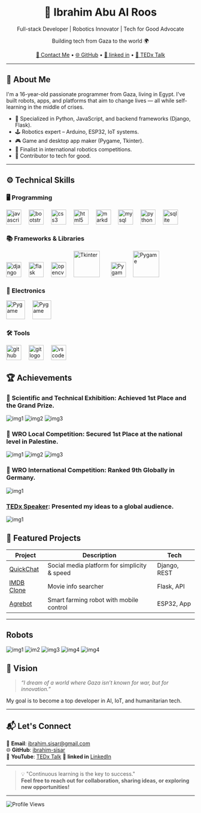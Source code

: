 <h1 align="center">🚀 Ibrahim Abu Al Roos</h1>
<p align="center">Full-stack Developer | Robotics Innovator | Tech for Good Advocate</p>
<p align="center">Building tech from Gaza to the world 🌍</p>
<p align="center">
  <a href="mailto:ibrahim.sisar@gmail.com">📧 Contact Me</a> • 
  <a href="https://github.com/ibrahim-sisar">🌐 GitHub</a> • 
  <a href="https://www.linkedin.com/in/ibrahim-sisar">🔗 linked in</a> • 
  <a href="https://www.youtube.com/watch?v=hQ-MoyboAKo">🎤 TEDx Talk</a>
</p>

---

## 🚀 About Me

I'm a 16-year-old passionate programmer from Gaza, living in Egypt. I've built robots, apps, and platforms that aim to change lives — all while self-learning in the middle of crises.

- 🧠 Specialized in Python, JavaScript, and backend frameworks (Django, Flask).
- 🕹️ Robotics expert – Arduino, ESP32, IoT systems.
- 🎮 Game and desktop app maker (Pygame, Tkinter).
- 🎯 Finalist in international robotics competitions.
- 🧰 Contributor to tech for good.

---
## ⚙️ Technical Skills

### 🖥️ Programming
<div>
  <div align="left">
  <img src="https://cdn.jsdelivr.net/gh/devicons/devicon/icons/javascript/javascript-original.svg" height="40" alt="javascript logo"  />
  <img width="12" />
  <img src="https://cdn.jsdelivr.net/gh/devicons/devicon/icons/bootstrap/bootstrap-original.svg" height="40" alt="bootstrap logo"  />
  <img width="12" />
  <img src="https://cdn.jsdelivr.net/gh/devicons/devicon/icons/css3/css3-original.svg" height="40" alt="css3 logo"  />
  <img width="12" />
  <img src="https://cdn.jsdelivr.net/gh/devicons/devicon/icons/html5/html5-original.svg" height="40" alt="html5 logo"  />
  <img width="12" />
  <img src="https://cdn.jsdelivr.net/gh/devicons/devicon/icons/markdown/markdown-original.svg" height="40" alt="markdown logo"  />
  <img width="12" />
  <img src="https://cdn.jsdelivr.net/gh/devicons/devicon/icons/mysql/mysql-original.svg" height="40" alt="mysql logo"  />
  <img width="12" />
  <img src="https://cdn.jsdelivr.net/gh/devicons/devicon/icons/python/python-original.svg" height="40" alt="python logo"  />
  <img width="12" />
  <img src="https://cdn.jsdelivr.net/gh/devicons/devicon/icons/sqlite/sqlite-original.svg" height="40" alt="sqlite logo"  />
  <img width="12" />
</div>


### 📚 Frameworks & Libraries
<div>
  <img src="https://cdn.jsdelivr.net/gh/devicons/devicon/icons/django/django-plain.svg" height="40" alt="django logo"  />
  <img width="12" />
  <img src="https://cdn.jsdelivr.net/gh/devicons/devicon/icons/flask/flask-original.svg" height="40" alt="flask logo"  />
  <img width="12" />
  <img src="https://cdn.jsdelivr.net/gh/devicons/devicon/icons/opencv/opencv-original.svg" height="40" alt="opencv logo"  />
  <img width="12" />
  <img src="https://miro.medium.com/v2/resize:fit:1400/format:webp/1*wEAtpMCNxjcW_9VZyGafdg.png" height="70" alt="Tkinter">
  <img width="22" />
  <img src="https://upload.wikimedia.org/wikipedia/commons/b/be/Pygame_logo.svg" height="40" alt="Pygame">
  <img width="12" />
  <img src="https://storage.caktusgroup.com/media/blog-images/drf-logo2.png" height="70" alt="Pygame">
  <img width="12" />
</div>

### 🔧 Electronics
<div>
  <img src="https://cdn.jsdelivr.net/gh/devicons/devicon/icons/arduino/arduino-original.svg" height="50" alt="Pygame">
  <img width="12" />
  <img src="https://upload.wikimedia.org/wikipedia/commons/2/22/Logo_von_Espressif.png" height="50" alt="Pygame">
  <img width="12" />
</div>

### 🛠 Tools
<div>
  <img src="https://cdn.jsdelivr.net/gh/devicons/devicon/icons/github/github-original.svg" height="40" alt="github logo"  />
  <img width="12" />
  <img src="https://cdn.jsdelivr.net/gh/devicons/devicon/icons/git/git-original.svg" height="40" alt="git logo"  />
  <img width="12" />
  <img src="https://cdn.jsdelivr.net/gh/devicons/devicon/icons/vscode/vscode-original.svg" height="40" alt="vscode logo"  />
  <img width="12" />
</div>

## 🏆 Achievements 

<!-- <img src="img1.jpg"> -->
### 🥇 **Scientific and Technical Exhibition**: Achieved **1st Place** and the Grand Prize.
![img1](image6_resized_255x255.jpg)
![img2](image9_resized_255x255.JPG)
![img3](image10_resized_255x255.JPG)
<!-- [img4](image11_resized_255x255.jpg) -->
### 🥇 **WRO Local Competition**: Secured **1st Place** at the national level in Palestine.
![img1](image2_resized_255x255.jpg)
![img2](image3_resized_255x255.jpg)
![img3](image4_resized_255x255.jpg)
<!-- [img4](image5_resized_255x255.jpg)-->
### 🥇 **WRO International Competition**: Ranked **9th Globally** in Germany.
![img1](image1_resized_255x255.jpg)
### **[TEDx Speaker](https://www.youtube.com/watch?v=hQ-MoyboAKo)**: Presented my ideas to a global audience.
![img1](tedx.png)

## 📌 Featured Projects

| Project | Description | Tech |
|--------|-------------|------|
| [QuickChat](https://github.com/ibrahim-sisar/QuickChat) | Social media platform for simplicity & speed | Django, REST |
| [IMDB Clone](https://github.com/ibrahim-sisar/IMDB) | Movie info searcher | Flask, API |
| [Agrebot](https://youtu.be/0nFlWDTcbfs) | Smart farming robot with mobile control | ESP32, App |

---
## Robots
![img1](image9_resized_255x255.JPG)
![im2](image3_resized_255x255.jpg)
![img3](image7_resized_255x255.jpg)
![img4](image1_resized_255x255.jpg)
![img4](image11_resized_255x255.jpg)

## 🔮 Vision

> *“I dream of a world where Gaza isn’t known for war, but for innovation.”*

My goal is to become a top developer in AI, IoT, and humanitarian tech.

---

## 📬 Let's Connect

📧 **Email**: ibrahim.sisar@gmail.com  
🌐 **GitHub**: [ibrahim-sisar](https://github.com/ibrahim-sisar)  
🎥 **YouTube**: [TEDx Talk](https://www.youtube.com/watch?v=hQ-MoyboAKo)
🔗 **linked in** [LinkedIn](https://www.linkedin.com/in/ibrahim-sisar)

---

> 💡 "Continuous learning is the key to success."  
> **Feel free to reach out for collaboration, sharing ideas, or exploring new opportunities!**
---
![Profile Views](https://komarev.com/ghpvc/?username=ibrahim-sisar&style=flat-square)
